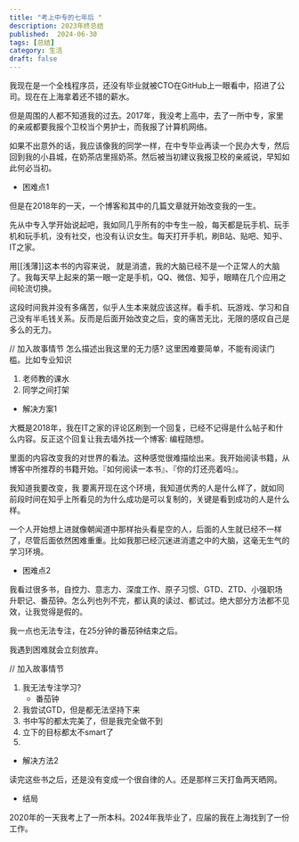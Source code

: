 ```yaml
---
title: "考上中专的七年后 "
description: 2023年终总结
published:  2024-06-30
tags: [总结]
category: 生活
draft: false
---
```


我现在是一个全栈程序员，还没有毕业就被CTO在GitHub上一眼看中，招进了公司。现在在上海拿着还不错的薪水。

但是周围的人都不知道我的过去。2017年，我没考上高中，去了一所中专，家里的亲戚都要我报个卫校当个男护士，而我报了计算机网络。  

如果不出意外的话，我应该像我的同学一样，在中专毕业再读一个民办大专，然后回到我的小县城，在奶茶店里摇奶茶。然后被当初建议我报卫校的亲戚说，早知如此何必当初。

- 困难点1

但是在2018年的一天，一个博客和其中的几篇文章就开始改变我的一生。  

先从中专入学开始说起吧，我如同几乎所有的中专生一般，每天都是玩手机、玩手机和玩手机，没有社交，也没有认识女生。每天打开手机，刷B站、贴吧、知乎、IT之家。

用[[浅薄]]这本书的内容来说， 就是消遣，我的大脑已经不是一个正常人的大脑了。我每天早上起来的第一眼一定是手机，QQ、微信、知乎，眼睛在几个应用之间轮流切换。

这段时间我并没有多痛苦，似乎人生本来就应该这样。看手机、玩游戏、学习和自己没有半毛钱关系。反而是后面开始改变之后，变的痛苦无比，无限的感叹自己是多么的无力。

// 加入故事情节 
怎么描述出我这里的无力感? 这里困难要简单，不能有阅读门槛。比如专业知识
1. 老师教的课水
2. 同学之间打架

- 解决方案1 

大概是2018年，我在IT之家的评论区刷到一个回复，已经不记得是什么帖子和什么内容。反正这个回复让我去墙外找一个博客: 编程随想。

里面的内容改变我的对世界的看法。这种感觉很难描绘出来。我开始阅读书籍，从博客中所推荐的书籍开始。『如何阅读一本书』、『你的灯还亮着吗』。

我知道我要改变，我 要离开现在这个环境，我知道优秀的人是什么样了，就如同前段时间在知乎上所看见的为什么成功是可以复制的，关键是看到成功的人是什么样。

一个人开始想上进就像朝闻道中那样抬头看星空的人，后面的人生就已经不一样了，尽管后面依然困难重重。比如我那已经沉迷进消遣之中的大脑，这毫无生气的学习环境。

- 困难点2

我看过很多书，自控力、意志力、深度工作、原子习惯、GTD、ZTD、小强职场升职记、番茄钟。怎么列也列不完，都认真的读过、都试过。绝大部分方法都不见效，让我觉得是假的。

我一点也无法专注，在25分钟的番茄钟结束之后。

我遇到困难就会立刻放弃。

// 加入故事情节
1. 我无法专注学习?
    - 番茄钟
2. 我尝试GTD，但是都无法坚持下来
3. 书中写的都太完美了，但是我完全做不到
4. 立下的目标都太不smart了
5. 

- 解决方法2

读完这些书之后，还是没有变成一个很自律的人。还是那样三天打鱼两天晒网。


- 结局

2020年的一天我考上了一所本科。2024年我毕业了，应届的我在上海找到了一份工作。